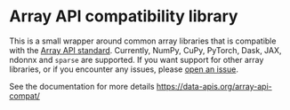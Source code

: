 # Array API compatibility library

This is a small wrapper around common array libraries that is compatible with
the [Array API standard](https://data-apis.org/array-api/latest/). Currently,
NumPy, CuPy, PyTorch, Dask, JAX, ndonnx and `sparse` are supported. If you want
support for other array libraries, or if you encounter any issues, please [open
an issue](https://github.com/data-apis/array-api-compat/issues).

See the documentation for more details https://data-apis.org/array-api-compat/
